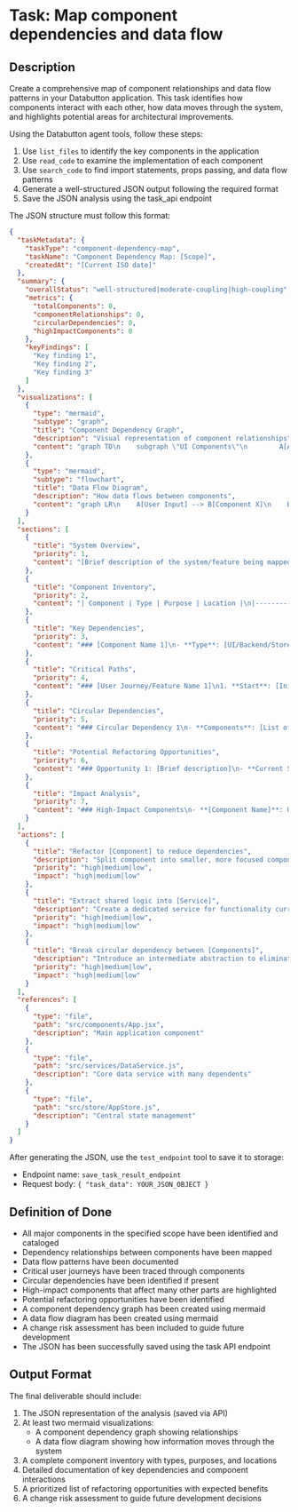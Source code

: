 # Task: Map component dependencies and data flow

## Description
Create a comprehensive map of component relationships and data flow patterns in your Databutton application. This task identifies how components interact with each other, how data moves through the system, and highlights potential areas for architectural improvements.

Using the Databutton agent tools, follow these steps:
1. Use `list_files` to identify the key components in the application
2. Use `read_code` to examine the implementation of each component
3. Use `search_code` to find import statements, props passing, and data flow patterns
4. Generate a well-structured JSON output following the required format
5. Save the JSON analysis using the task_api endpoint

The JSON structure must follow this format:
```json
{
  "taskMetadata": {
    "taskType": "component-dependency-map",
    "taskName": "Component Dependency Map: [Scope]",
    "createdAt": "[Current ISO date]"
  },
  "summary": {
    "overallStatus": "well-structured|moderate-coupling|high-coupling",
    "metrics": {
      "totalComponents": 0,
      "componentRelationships": 0,
      "circularDependencies": 0,
      "highImpactComponents": 0
    },
    "keyFindings": [
      "Key finding 1",
      "Key finding 2",
      "Key finding 3"
    ]
  },
  "visualizations": [
    {
      "type": "mermaid",
      "subtype": "graph",
      "title": "Component Dependency Graph",
      "description": "Visual representation of component relationships",
      "content": "graph TD\n    subgraph \"UI Components\"\n        A[App] --> B[Header]\n        A --> C[MainContent]\n        C --> D[FeatureA]\n        C --> E[FeatureB]\n    end\n    subgraph \"Services\"\n        F[AuthService] --> G[APIClient]\n        H[DataService] --> G\n    end\n    C --> F\n    D --> H\n    E --> H"
    },
    {
      "type": "mermaid",
      "subtype": "flowchart",
      "title": "Data Flow Diagram",
      "description": "How data flows between components",
      "content": "graph LR\n    A[User Input] --> B[Component X]\n    B -->|API Request| C[Backend API]\n    C -->|DB Query| D[Database]\n    D -->|Response| C\n    C -->|Data| B\n    B -->|Render| E[UI Output]"
    }
  ],
  "sections": [
    {
      "title": "System Overview",
      "priority": 1,
      "content": "[Brief description of the system/feature being mapped, including its architecture, key design patterns, and organization principles]"
    },
    {
      "title": "Component Inventory",
      "priority": 2,
      "content": "| Component | Type | Purpose | Location |\n|-----------|------|---------|----------|\n| [Component Name] | [UI/Backend/Store] | [Brief purpose] | [File path] |\n| [Component Name] | [UI/Backend/Store] | [Brief purpose] | [File path] |\n| [etc.] | | | |"
    },
    {
      "title": "Key Dependencies",
      "priority": 3,
      "content": "### [Component Name 1]\n- **Type**: [UI/Backend/Store]\n- **Purpose**: [What this component does]\n- **Location**: `[File path]`\n- **Depends On**: [List of components it imports/uses]\n- **Used By**: [List of components that import/use it]\n- **Data In**: [Data received by this component]\n- **Data Out**: [Data sent from this component]\n- **State Management**: [How state is managed in this component]\n\n### [Component Name 2]\n[Same structure as above]"
    },
    {
      "title": "Critical Paths",
      "priority": 4,
      "content": "### [User Journey/Feature Name 1]\n1. **Start**: [Initial component]\n2. **→ [Component]**: [Data/action passed]\n3. **→ [Component]**: [Data/action passed]\n4. **→ End**: [Final component/outcome]\n\n### [User Journey/Feature Name 2]\n[Same structure as above]"
    },
    {
      "title": "Circular Dependencies",
      "priority": 5,
      "content": "### Circular Dependency 1\n- **Components**: [List of components in the circular dependency]\n- **Impact**: [How this affects the application]\n- **Resolution Strategy**: [How to break the circular dependency]\n\n### Circular Dependency 2\n[Same structure as above]"
    },
    {
      "title": "Potential Refactoring Opportunities",
      "priority": 6,
      "content": "### Opportunity 1: [Brief description]\n- **Current Structure**: [How it's currently organized]\n- **Proposed Change**: [Suggested refactoring]\n- **Benefits**: [What would improve]\n- **Implementation Complexity**: [Low/Medium/High]\n\n### Opportunity 2: [Brief description]\n[Same structure as above]"
    },
    {
      "title": "Impact Analysis",
      "priority": 7,
      "content": "### High-Impact Components\n- **[Component Name]**: Used by [number] other components, changes here affect [components/features]\n- **[Component Name]**: Used by [number] other components, changes here affect [components/features]\n\n### Isolated Components\n- **[Component Name]**: Has minimal connections, can be modified with low risk\n- **[Component Name]**: Has minimal connections, can be modified with low risk\n\n### Change Risk Assessment\n| Component | Risk Level | Impact Radius | Consider Before Changing |\n|-----------|------------|---------------|-------------------------|\n| [Component] | [High/Medium/Low] | [Number of affected components] | [Special considerations] |"
    }
  ],
  "actions": [
    {
      "title": "Refactor [Component] to reduce dependencies",
      "description": "Split component into smaller, more focused components to reduce coupling",
      "priority": "high|medium|low",
      "impact": "high|medium|low"
    },
    {
      "title": "Extract shared logic into [Service]",
      "description": "Create a dedicated service for functionality currently duplicated across components",
      "priority": "high|medium|low",
      "impact": "high|medium|low"
    },
    {
      "title": "Break circular dependency between [Components]",
      "description": "Introduce an intermediate abstraction to eliminate circular dependency",
      "priority": "high|medium|low",
      "impact": "high|medium|low"
    }
  ],
  "references": [
    {
      "type": "file",
      "path": "src/components/App.jsx",
      "description": "Main application component"
    },
    {
      "type": "file", 
      "path": "src/services/DataService.js",
      "description": "Core data service with many dependents"
    },
    {
      "type": "file",
      "path": "src/store/AppStore.js",
      "description": "Central state management"
    }
  ]
}
```

After generating the JSON, use the `test_endpoint` tool to save it to storage:
- Endpoint name: `save_task_result_endpoint`
- Request body: `{ "task_data": YOUR_JSON_OBJECT }`

## Definition of Done
- All major components in the specified scope have been identified and cataloged
- Dependency relationships between components have been mapped
- Data flow patterns have been documented
- Critical user journeys have been traced through components
- Circular dependencies have been identified if present
- High-impact components that affect many other parts are highlighted
- Potential refactoring opportunities have been identified
- A component dependency graph has been created using mermaid
- A data flow diagram has been created using mermaid
- A change risk assessment has been included to guide future development
- The JSON has been successfully saved using the task API endpoint

## Output Format
The final deliverable should include:
1. The JSON representation of the analysis (saved via API)
2. At least two mermaid visualizations:
   - A component dependency graph showing relationships
   - A data flow diagram showing how information moves through the system
3. A complete component inventory with types, purposes, and locations
4. Detailed documentation of key dependencies and component interactions
5. A prioritized list of refactoring opportunities with expected benefits
6. A change risk assessment to guide future development decisions
